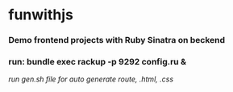 # funwithjs

### Demo frontend projects with Ruby Sinatra on beckend  

### run: bundle exec rackup -p 9292 config.ru &

*run gen.sh file for auto generate route, .html, .css*

